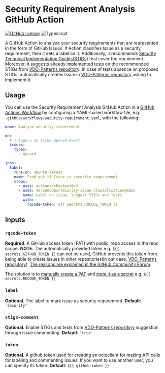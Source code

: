 # Security Requirement Analysis GitHub Action

[![GitHub license](https://shields.io/badge/license-Apache%202-green?style=for-the-badge)](https://github.com/VeriDevOps/security-requirement-analysis/blob/main/LICENSE)
![Typescript](https://img.shields.io/badge/TypeScript-007ACC?style=for-the-badge&logo=typescript&logoColor=white)

A GitHub Action to analyze your security requirements that are represented in the form of GitHub Issues. If Action classifies Issue as a security requirement, then it sets a label on it. Additionally, it recommends [Security Technical Implementation Guides(STIGs)](https://www.stigviewer.com) that cover the requirement. Moreover, it suggests already implemented tests on the recommended STIGs from [VDO-Patterns repository](https://github.com/anaumchev/VDO-Patterns). In case of tests absence on proposed STIGs, automatically creates Issue in [VDO-Patterns repository](https://github.com/anaumchev/VDO-Patterns) asking to implement it.

## Usage

You can use the Security Requirement Analysis GitHub Action in a [GitHub Actions Workflow](https://docs.github.com/en/actions/learn-github-actions) by configuring a YAML-based workflow file, e.g. `.github/workflows/security-requirement.yaml`, with the following:

```yaml
name: Analyse security requirement

on:
  # triggers on Issue opened event
  issues:
    types:
      - opened

jobs:
  label:
    runs-on: ubuntu-latest
    name: Find out if Issue is security requirement
    steps:
      - uses: actions/checkout@v3
      - uses: VeriDevOps/security-issue-classification@main
        name: Label an issue, suggest STIGs and Tests
        with:
          rqcode-token: ${{ secrets.RQCODE_TOKEN }}
```

## Inputs

### `rqcode-token`

**Required.** A GitHub access token (PAT) with public_repo access in the repo scope. **NOTE.** The automatically provided token e.g. `${{ secrets.GITHUB_TOKEN }}` can not be used, GitHub prevents this token from being able to create issues in other repositories(in our case, [VDO-Patterns repository](https://github.com/anaumchev/VDO-Patterns)). [The reasons are explained in the GitHub Community Forum](https://github.community/t/what-permission-level-do-i-need-to-create-issues-using-pat/124769).

The solution is to [manually create a PAT](https://docs.github.com/en/authentication/keeping-your-account-and-data-secure/creating-a-personal-access-token) and [store it as a secret](https://docs.github.com/en/actions/security-guides/encrypted-secrets#creating-encrypted-secrets-for-a-repository) e.g. `${{ secrets.RQCODE_TOKEN }}`

### `label`

**Optional.** The label to mark issue as security requirement. **Default**: `'security'`

### `stigs-comment`

**Optional.** Enable STIGs and tests from [VDO-Patterns repository](https://github.com/anaumchev/VDO-Patterns) suggestion through issue commenting. **Default**: `'true'`

### `token`

**Optional.** A github token used for creating an octoclient for making API calls for labeling and commenting Issues. If you want to use another user, you can specify its token. **Default**: `${{ github.token }}`
